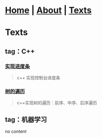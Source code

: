 # [Home](/README.md) |   [About](/about)  |   [Texts](/allTexts)

# Texts



## tag：C++

### [实现进度条](/subPages/cpp/cpp_processBar)
> c++ 实现控制台进度条

### [树的遍历](/subPages/cpp/Tree_traversal_iterately)
> c++实现树的遍历：前序、中序、后序遍历

## tag：机器学习
no content